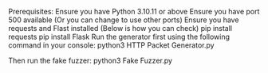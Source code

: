 Prerequisites:
  Ensure you have Python 3.10.11 or above
  Ensure you have port 500 available (Or you can change to use other ports)
  Ensure you have requests and Flast installed (Below is how you can check)
    pip install requests
    pip install Flask
Run the generator first using the following command in your console:
  python3 HTTP Packet Generator.py

Then run the fake fuzzer:
  python3 Fake Fuzzer.py
